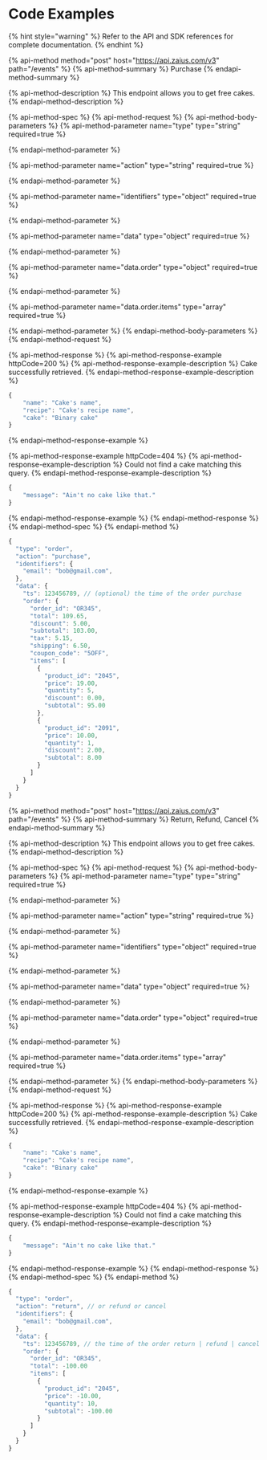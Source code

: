 # Code Examples

{% hint style="warning" %}
Refer to the API and SDK references for complete documentation. 
{% endhint %}

{% api-method method="post" host="https://api.zaius.com/v3" path="/events" %}
{% api-method-summary %}
Purchase
{% endapi-method-summary %}

{% api-method-description %}
This endpoint allows you to get free cakes.
{% endapi-method-description %}

{% api-method-spec %}
{% api-method-request %}
{% api-method-body-parameters %}
{% api-method-parameter name="type" type="string" required=true %}

{% endapi-method-parameter %}

{% api-method-parameter name="action" type="string" required=true %}

{% endapi-method-parameter %}

{% api-method-parameter name="identifiers" type="object" required=true %}

{% endapi-method-parameter %}

{% api-method-parameter name="data" type="object" required=true %}

{% endapi-method-parameter %}

{% api-method-parameter name="data.order" type="object" required=true %}

{% endapi-method-parameter %}

{% api-method-parameter name="data.order.items" type="array" required=true %}

{% endapi-method-parameter %}
{% endapi-method-body-parameters %}
{% endapi-method-request %}

{% api-method-response %}
{% api-method-response-example httpCode=200 %}
{% api-method-response-example-description %}
Cake successfully retrieved.
{% endapi-method-response-example-description %}

```javascript
{
    "name": "Cake's name",
    "recipe": "Cake's recipe name",
    "cake": "Binary cake"
}
```
{% endapi-method-response-example %}

{% api-method-response-example httpCode=404 %}
{% api-method-response-example-description %}
Could not find a cake matching this query.
{% endapi-method-response-example-description %}

```javascript
{
    "message": "Ain't no cake like that."
}
```
{% endapi-method-response-example %}
{% endapi-method-response %}
{% endapi-method-spec %}
{% endapi-method %}

```javascript
{
  "type": "order",
  "action": "purchase",
  "identifiers": {
    "email": "bob@gmail.com",
  },
  "data": {
    "ts": 123456789, // (optional) the time of the order purchase
    "order": {
      "order_id": "OR345",
      "total": 109.65,
      "discount": 5.00,
      "subtotal": 103.00,
      "tax": 5.15,
      "shipping": 6.50,
      "coupon_code": "5OFF",
      "items": [
        {
          "product_id": "2045",
          "price": 19.00,
          "quantity": 5,
          "discount": 0.00,
          "subtotal": 95.00
        },
        {
          "product_id": "2091",
          "price": 10.00,
          "quantity": 1,
          "discount": 2.00,
          "subtotal": 8.00
        }
      ]
    }
  }
}
```



{% api-method method="post" host="https://api.zaius.com/v3" path="/events" %}
{% api-method-summary %}
Return, Refund, Cancel
{% endapi-method-summary %}

{% api-method-description %}
This endpoint allows you to get free cakes.
{% endapi-method-description %}

{% api-method-spec %}
{% api-method-request %}
{% api-method-body-parameters %}
{% api-method-parameter name="type" type="string" required=true %}

{% endapi-method-parameter %}

{% api-method-parameter name="action" type="string" required=true %}

{% endapi-method-parameter %}

{% api-method-parameter name="identifiers" type="object" required=true %}

{% endapi-method-parameter %}

{% api-method-parameter name="data" type="object" required=true %}

{% endapi-method-parameter %}

{% api-method-parameter name="data.order" type="object" required=true %}

{% endapi-method-parameter %}

{% api-method-parameter name="data.order.items" type="array" required=true %}

{% endapi-method-parameter %}
{% endapi-method-body-parameters %}
{% endapi-method-request %}

{% api-method-response %}
{% api-method-response-example httpCode=200 %}
{% api-method-response-example-description %}
Cake successfully retrieved.
{% endapi-method-response-example-description %}

```javascript
{
    "name": "Cake's name",
    "recipe": "Cake's recipe name",
    "cake": "Binary cake"
}
```
{% endapi-method-response-example %}

{% api-method-response-example httpCode=404 %}
{% api-method-response-example-description %}
Could not find a cake matching this query.
{% endapi-method-response-example-description %}

```javascript
{
    "message": "Ain't no cake like that."
}
```
{% endapi-method-response-example %}
{% endapi-method-response %}
{% endapi-method-spec %}
{% endapi-method %}

```javascript
{
  "type": "order",
  "action": "return", // or refund or cancel
  "identifiers": {
    "email": "bob@gmail.com",
  },
  "data": {
    "ts": 123456789, // the time of the order return | refund | cancel
    "order": {
      "order_id": "OR345",
      "total": -100.00
      "items": [
        {
          "product_id": "2045",
          "price": -10.00,
          "quantity": 10,
          "subtotal": -100.00
        }
      ]
    }
  }
}
```

